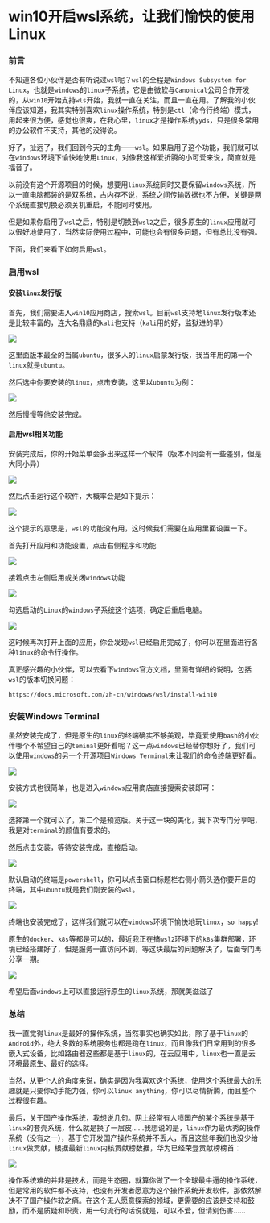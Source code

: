 # win10开启wsl系统，让我们愉快的使用Linux

### 前言

不知道各位小伙伴是否有听说过`wsl`呢？`wsl`的全程是`Windows Subsystem for Linux`，也就是`windows`的`linux`子系统，它是由微软与`Canonical`公司合作开发的，从`win10`开始支持`wls`开始，我就一直在关注，而且一直在用。了解我的小伙伴应该知道，我其实特别喜欢`linux`操作系统，特别是`ctl`（命令行终端）模式，用起来很方便，感觉也很爽，在我心里，`linux`才是操作系统`yyds`，只是很多常用的办公软件不支持，其他的没得说。

好了，扯远了，我们回到今天的主角——`wsl`。如果启用了这个功能，我们就可以在`windows`环境下愉快地使用`Linux`，对像我这样爱折腾的小可爱来说，简直就是福音了。

以前没有这个开源项目的时候，想要用`linux`系统同时又要保留`windows`系统，所以一直电脑都装的是双系统，占内存不说，系统之间传输数据也不方便，关键是两个系统直接切换必须关机重启，不能同时使用。

但是如果你启用了`wsl`之后，特别是切换到`wsl2`之后，很多原生的`linux`应用就可以很好地使用了，当然实际使用过程中，可能也会有很多问题，但有总比没有强。

下面，我们来看下如何启用`wsl`。

### 启用wsl

#### 安装`linux`发行版

首先，我们需要进入`win10`应用商店，搜索`wsl`。目前`wsl`支持地`linux`发行版本还是比较丰富的，连大名鼎鼎的`kali`也支持（`kali`用的好，监狱进的早）

![](
https://syske-pic-bed.oss-cn-hangzhou.aliyuncs.com/imgs/images/20210624130959.png)

这里面版本最全的当属`ubuntu`，很多人的`linux`启蒙发行版，我当年用的第一个`linux`就是`ubuntu`。

然后选中你要安装的`linux`，点击安装，这里以`ubuntu`为例：

![](
https://syske-pic-bed.oss-cn-hangzhou.aliyuncs.com/imgs/images/20210624131427.png)

然后慢慢等他安装完成。

#### 启用wsl相关功能

安装完成后，你的开始菜单会多出来这样一个软件（版本不同会有一些差别，但是大同小异）

![](
https://syske-pic-bed.oss-cn-hangzhou.aliyuncs.com/imgs/images/20210624131708.png)

然后点击运行这个软件，大概率会是如下提示：

![](
https://syske-pic-bed.oss-cn-hangzhou.aliyuncs.com/imgs/images/20210624131532.png)

这个提示的意思是，`wsl`的功能没有用，这时候我们需要在应用里面设置一下。

首先打开应用和功能设置，点击右侧程序和功能

![](
https://syske-pic-bed.oss-cn-hangzhou.aliyuncs.com/imgs/images/20210624131843.png)

接着点击左侧启用或关闭`windows`功能

![](
https://syske-pic-bed.oss-cn-hangzhou.aliyuncs.com/imgs/images/20210624131948.png)

勾选启动的`Linux`的`windows`子系统这个选项，确定后重启电脑。

![](
https://syske-pic-bed.oss-cn-hangzhou.aliyuncs.com/imgs/images/20210624132109.png)

这时候再次打开上面的应用，你会发现`wsl`已经启用完成了，你可以在里面进行各种`linux`的命令行操作。

真正感兴趣的小伙伴，可以去看下`windows`官方文档，里面有详细的说明，包括`wsl`的版本切换问题：

```
https://docs.microsoft.com/zh-cn/windows/wsl/install-win10
```

### 安装Windows Terminal

虽然安装完成了，但是原生的`linux`的终端确实不够美观，毕竟爱使用`bash`的小伙伴哪个不希望自己的`teminal`更好看呢？这一点`windows`已经替你想好了，我们可以使用`windows`的另一个开源项目`Windows Terminal`来让我们的命令终端更好看。

![](
https://syske-pic-bed.oss-cn-hangzhou.aliyuncs.com/imgs/images/20210624132859.png)

安装方式也很简单，也是进入`windows`应用商店直接搜索安装即可：

![](
https://syske-pic-bed.oss-cn-hangzhou.aliyuncs.com/imgs/images/20210624133047.png)

选择第一个就可以了，第二个是预览版。关于这一块的美化，我下次专门分享吧，我是对`terminal`的颜值有要求的。

然后点击安装，等待安装完成，直接启动。

![](
https://syske-pic-bed.oss-cn-hangzhou.aliyuncs.com/imgs/images/20210624133251.png)

默认启动的终端是`powershell`，你可以点击窗口标题栏右侧小箭头选你要开启的终端，其中`ubuntu`就是我们刚安装的`wsl`。

![](
https://syske-pic-bed.oss-cn-hangzhou.aliyuncs.com/imgs/images/20210624133419.png)

终端也安装完成了，这样我们就可以在`windows`环境下愉快地玩`linux`，`so happy`!

原生的`docker`、`k8s`等都是可以的，最近我正在搞`wsl2`环境下的`k8s`集群部署，环境已经搭建好了，但是服务一直访问不到，等这块最后的问题解决了，后面专门再分享一期。

![](
https://syske-pic-bed.oss-cn-hangzhou.aliyuncs.com/imgs/images/20210624133857.png)

希望后面`windows`上可以直接运行原生的`linux`系统，那就美滋滋了

### 总结

我一直觉得`linux`是最好的操作系统，当然事实也确实如此，除了基于`linux`的`Android`外，绝大多数的系统服务也都是跑在`linux`，而且像我们日常用到的很多嵌入式设备，比如路由器这些都是基于`linux`的，在云应用中，`linux`也一直是云环境最原生、最好的选择。

当然，从更个人的角度来说，确实是因为我喜欢这个系统，使用这个系统最大的乐趣就是只要你动手能力强，你可以`linux anything`，你可以尽情折腾，而且整个过程很有趣。

最后，关于国产操作系统，我想说几句。网上经常有人喷国产的某个系统是基于`linux`的套壳系统，什么就是换了一层皮……我想说的是，`linux`作为最优秀的操作系统（没有之一），基于它开发国产操作系统并不丢人，而且这些年我们也没少给`linux`做贡献，根据最新`linux`内核贡献榜数据，华为已经荣登贡献榜榜首：

![](
https://syske-pic-bed.oss-cn-hangzhou.aliyuncs.com/imgs/images/20210624142443.png)

操作系统难的并非是技术，而是生态圈，就算你做了一个全球最牛逼的操作系统，但是常用的软件都不支持，也没有开发者愿意为这个操作系统开发软件，那依然解决不了国产操作软之痛。在这个无人愿意探索的领域，更需要的应该是支持和鼓励，而不是质疑和职责，用一句流行的话说就是，可以不爱，但请别伤害……



